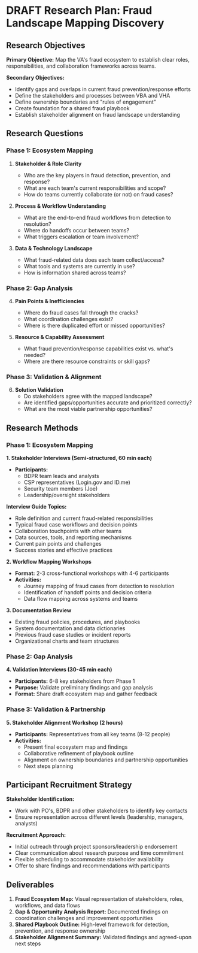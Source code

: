 # DRAFT Research Plan: Fraud Landscape Mapping Discovery

## Research Objectives

**Primary Objective:** Map the VA's fraud ecosystem to establish clear roles, responsibilities, and collaboration frameworks across teams.

**Secondary Objectives:**
- Identify gaps and overlaps in current fraud prevention/response efforts
- Define the stakeholders and processes between VBA and VHA
- Define ownership boundaries and "rules of engagement"
- Create foundation for a shared fraud playbook
- Establish stakeholder alignment on fraud landscape understanding

## Research Questions

### Phase 1: Ecosystem Mapping
1. **Stakeholder & Role Clarity**
   - Who are the key players in fraud detection, prevention, and response?
   - What are each team's current responsibilities and scope?
   - How do teams currently collaborate (or not) on fraud cases?

2. **Process & Workflow Understanding**
   - What are the end-to-end fraud workflows from detection to resolution?
   - Where do handoffs occur between teams?
   - What triggers escalation or team involvement?

3. **Data & Technology Landscape**
   - What fraud-related data does each team collect/access?
   - What tools and systems are currently in use?
   - How is information shared across teams?

### Phase 2: Gap Analysis
4. **Pain Points & Inefficiencies**
   - Where do fraud cases fall through the cracks?
   - What coordination challenges exist?
   - Where is there duplicated effort or missed opportunities?

5. **Resource & Capability Assessment**
   - What fraud prevention/response capabilities exist vs. what's needed?
   - Where are there resource constraints or skill gaps?

### Phase 3: Validation & Alignment
6. **Solution Validation**
   - Do stakeholders agree with the mapped landscape?
   - Are identified gaps/opportunities accurate and prioritized correctly?
   - What are the most viable partnership opportunities?

## Research Methods

### Phase 1: Ecosystem Mapping 

**1. Stakeholder Interviews (Semi-structured, 60 min each)**
- **Participants:** 
  - BDPR team leads and analysts
  - CSP representatives (Login.gov and ID.me)
  - Security team members (Joe)
  - Leadership/oversight stakeholders

**Interview Guide Topics:**
- Role definition and current fraud-related responsibilities
- Typical fraud case workflows and decision points
- Collaboration touchpoints with other teams
- Data sources, tools, and reporting mechanisms
- Current pain points and challenges
- Success stories and effective practices

**2. Workflow Mapping Workshops**
- **Format:** 2-3 cross-functional workshops with 4-6 participants
- **Activities:** 
  - Journey mapping of fraud cases from detection to resolution
  - Identification of handoff points and decision criteria
  - Data flow mapping across systems and teams

**3. Documentation Review**
- Existing fraud policies, procedures, and playbooks
- System documentation and data dictionaries
- Previous fraud case studies or incident reports
- Organizational charts and team structures

### Phase 2: Gap Analysis 

**4. Validation Interviews (30-45 min each)**
- **Participants:** 6-8 key stakeholders from Phase 1
- **Purpose:** Validate preliminary findings and gap analysis
- **Format:** Share draft ecosystem map and gather feedback

### Phase 3: Validation & Partnership 

**5. Stakeholder Alignment Workshop (2 hours)**
- **Participants:** Representatives from all key teams (8-12 people)
- **Activities:**
  - Present final ecosystem map and findings
  - Collaborative refinement of playbook outline
  - Alignment on ownership boundaries and partnership opportunities
  - Next steps planning

## Participant Recruitment Strategy

**Stakeholder Identification:**
- Work with PO's, BDPR and other stakeholders to identify key contacts
- Ensure representation across different levels (leadership, managers, analysts)

**Recruitment Approach:**
- Initial outreach through project sponsors/leadership endorsement
- Clear communication about research purpose and time commitment
- Flexible scheduling to accommodate stakeholder availability
- Offer to share findings and recommendations with participants

## Deliverables

1. **Fraud Ecosystem Map:** Visual representation of stakeholders, roles, workflows, and data flows
2. **Gap & Opportunity Analysis Report:** Documented findings on coordination challenges and improvement opportunities
3. **Shared Playbook Outline:** High-level framework for detection, prevention, and response ownership
4. **Stakeholder Alignment Summary:** Validated findings and agreed-upon next steps
